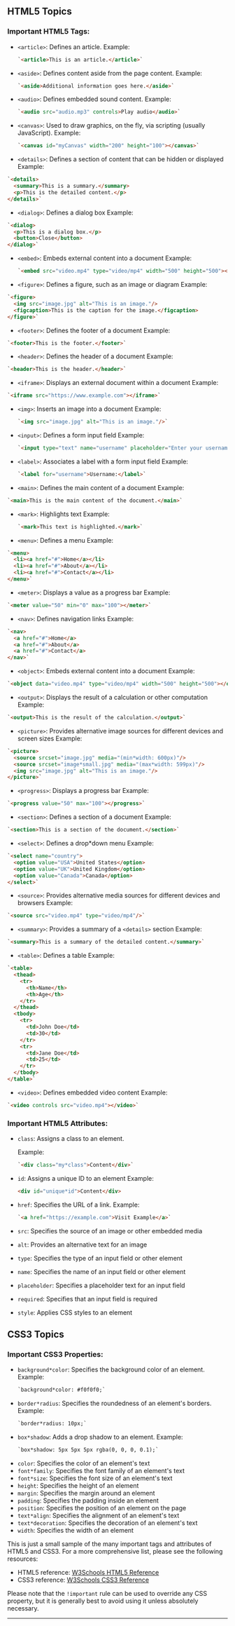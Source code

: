 ## HTML5 Topics

### Important HTML5 Tags:

* `<article>`: Defines an article.
  Example:  
  ```HTML
  `<article>This is an article.</article>`
  ```

* `<aside>`: Defines content aside from the page content.
  Example:  
  ```HTML
  `<aside>Additional information goes here.</aside>`
  ```
* `<audio>`: Defines embedded sound content.
  Example:

  ```HTML
  `<audio src="audio.mp3" controls>Play audio</audio>`
  ```
* `<canvas>`: Used to draw graphics, on the fly, via scripting (usually JavaScript).
  Example:  
  ```HTML
  `<canvas id="myCanvas" width="200" height="100"></canvas>`
  ```
* `<details>`: Defines a section of content that can be hidden or displayed
Example:  
```HTML
`<details>
  <summary>This is a summary.</summary>
  <p>This is the detailed content.</p>
</details>`
  ```
* `<dialog>`: Defines a dialog box
Example:  
```HTML
`<dialog>
  <p>This is a dialog box.</p>
  <button>Close</button>
</dialog>`
  ```
* `<embed>`: Embeds external content into a document
  Example:  
  ```HTML
  `<embed src="video.mp4" type="video/mp4" width="500" height="500"></embed>`
  ```
* `<figure>`: Defines a figure, such as an image or diagram
Example:  
```HTML
`<figure>
  <img src="image.jpg" alt="This is an image."/>
  <figcaption>This is the caption for the image.</figcaption>
</figure>`
  ```
* `<footer>`: Defines the footer of a document
Example:  
```HTML
`<footer>This is the footer.</footer>`
  ```
* `<header>`: Defines the header of a document
Example:  
```HTML
`<header>This is the header.</header>`
  ```
* `<iframe>`: Displays an external document within a document
Example:  
```HTML
`<iframe src="https://www.example.com"></iframe>`
  ```
* `<img>`: Inserts an image into a document
  Example:  
  ```HTML
  `<img src="image.jpg" alt="This is an image."/>`
  ```
* `<input>`: Defines a form input field
  Example:  
  ```HTML
  `<input type="text" name="username" placeholder="Enter your username."/>`
  ```
* `<label>`: Associates a label with a form input field
  Example:  
  ```HTML
  `<label for="username">Username:</label>`
  ```
* `<main>`: Defines the main content of a document
Example:  
```HTML
`<main>This is the main content of the document.</main>`
  ```
* `<mark>`: Highlights text
  Example:  
  ```HTML
  `<mark>This text is highlighted.</mark>`
  ```
* `<menu>`: Defines a menu
Example:  
```HTML
`<menu>
  <li><a href="#">Home</a></li>
  <li><a href="#">About</a></li>
  <li><a href="#">Contact</a></li>
</menu>`
  ```
* `<meter>`: Displays a value as a progress bar
Example:  
```HTML
`<meter value="50" min="0" max="100"></meter>`
  ```
* `<nav>`: Defines navigation links
Example:  
```HTML
`<nav>
  <a href="#">Home</a>
  <a href="#">About</a>
  <a href="#">Contact</a>
</nav>`
  ```
* `<object>`: Embeds external content into a document
Example:  
```HTML
`<object data="video.mp4" type="video/mp4" width="500" height="500"></object>`
  ```
* `<output>`: Displays the result of a calculation or other computation
Example:  
```HTML
`<output>This is the result of the calculation.</output>`
  ```
* `<picture>`: Provides alternative image sources for different devices and screen sizes
Example:  
```HTML
`<picture>
  <source srcset="image.jpg" media="(min*width: 600px)"/>
  <source srcset="image*small.jpg" media="(max*width: 599px)"/>
  <img src="image.jpg" alt="This is an image."/>
</picture>`
  ```
* `<progress>`: Displays a progress bar
Example:  
```HTML
`<progress value="50" max="100"></progress>`
  ```
* `<section>`: Defines a section of a document
Example:  
```HTML
`<section>This is a section of the document.</section>`
  ```
* `<select>`: Defines a drop*down menu
Example:  
```HTML
`<select name="country">
  <option value="USA">United States</option>
  <option value="UK">United Kingdom</option>
  <option value="Canada">Canada</option>
</select>`
  ```
* `<source>`: Provides alternative media sources for different devices and browsers
Example:  
```HTML
`<source src="video.mp4" type="video/mp4"/>`
  ```
* `<summary>`: Provides a summary of a `<details>` section
Example:  
```HTML
`<summary>This is a summary of the detailed content.</summary>`
  ```
* `<table>`: Defines a table
Example:  
```HTML
`<table>
  <thead>
    <tr>
      <th>Name</th>
      <th>Age</th>
    </tr>
  </thead>
  <tbody>
    <tr>
      <td>John Doe</td>
      <td>30</td>
    </tr>
    <tr>
      <td>Jane Doe</td>
      <td>25</td>
    </tr>
  </tbody>
</table>`
  ```

* `<video>`: Defines embedded video content
Example:  
```HTML
`<video controls src="video.mp4"></video>`
  ```
### Important HTML5 Attributes:

* `class`: Assigns a class to an element.

  Example:  
  ```HTML
  `<div class="my*class">Content</div>`
  ```
* `id`: Assigns a unique ID to an element
  Example:  
  ```HTML
  <div id="unique*id">Content</div>
  ```
* `href`: Specifies the URL of a link.
  Example:  
  ```HTML
  `<a href="https://example.com">Visit Example</a>`
  ```
* `src`: Specifies the source of an image or other embedded media
* `alt`: Provides an alternative text for an image
* `type`: Specifies the type of an input field or other element
* `name`: Specifies the name of an input field or other element
* `placeholder`: Specifies a placeholder text for an input field
* `required`: Specifies that an input field is required
* `style`: Applies CSS styles to an element

## CSS3 Topics

### Important CSS3 Properties:

* `background*color`: Specifies the background color of an element.
  Example:  
  ```HTML
  `background*color: #f0f0f0;`

* `border*radius`: Specifies the roundedness of an element's borders.
  Example:  
  ```HTML
  `border*radius: 10px;`

* `box*shadow`: Adds a drop shadow to an element.
  Example:  
  ```HTML
  `box*shadow: 5px 5px 5px rgba(0, 0, 0, 0.1);`

* `color`: Specifies the color of an element's text
* `font*family`: Specifies the font family of an element's text
* `font*size`: Specifies the font size of an element's text
* `height`: Specifies the height of an element
* `margin`: Specifies the margin around an element
* `padding`: Specifies the padding inside an element
* `position`: Specifies the position of an element on the page
* `text*align`: Specifies the alignment of an element's text
* `text*decoration`: Specifies the decoration of an element's text
* `width`: Specifies the width of an element

This is just a small sample of the many important tags and attributes of HTML5 and CSS3. For a more comprehensive list, please see the following resources:

* HTML5 reference: [W3Schools HTML5 Reference](https://www.w3schools.com/TAGS/default.asp)
* CSS3 reference: [W3Schools CSS3 Reference](https://www.w3schools.com/cssref/index.php)

Please note that the `!important` rule can be used to override any CSS property, but it is generally best to avoid using it unless absolutely necessary.

***
